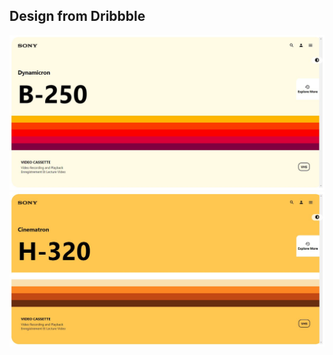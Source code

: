 ## Design from Dribbble

![Image Of Dynamicron](https://github.com/miguelagza/sony-vhs/blob/main/src/Dynamicron.JPG)
![Image of Cinematron](https://github.com/miguelagza/sony-vhs/blob/main/src/Cinematron.JPG)

